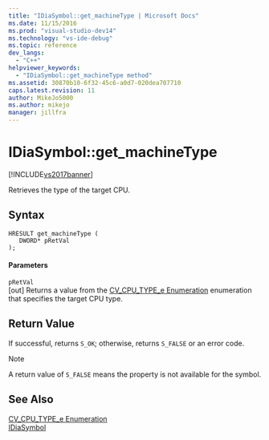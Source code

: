 ```yaml
---
title: "IDiaSymbol::get_machineType | Microsoft Docs"
ms.date: 11/15/2016
ms.prod: "visual-studio-dev14"
ms.technology: "vs-ide-debug"
ms.topic: reference
dev_langs: 
  - "C++"
helpviewer_keywords: 
  - "IDiaSymbol::get_machineType method"
ms.assetid: 30870b10-6f32-45c6-a0d7-020dea707710
caps.latest.revision: 11
author: MikeJo5000
ms.author: mikejo
manager: jillfra
---
```

# IDiaSymbol::get_machineType
[!INCLUDE[vs2017banner](../../includes/vs2017banner.md)]

Retrieves the type of the target CPU.  
  
## Syntax  
  
```cpp#  
HRESULT get_machineType (   
   DWORD* pRetVal  
);  
```  
  
#### Parameters  
 `pRetVal`  
 [out] Returns a value from the [CV_CPU_TYPE_e Enumeration](../../debugger/debug-interface-access/cv-cpu-type-e.md) enumeration that specifies the target CPU type.  
  
## Return Value  
 If successful, returns `S_OK`; otherwise, returns `S_FALSE` or an error code.  
  
> [!NOTE]
> A return value of `S_FALSE` means the property is not available for the symbol.  
  
## See Also  
 [CV_CPU_TYPE_e Enumeration](../../debugger/debug-interface-access/cv-cpu-type-e.md)   
 [IDiaSymbol](../../debugger/debug-interface-access/idiasymbol.md)
